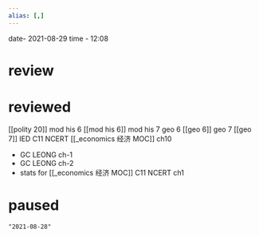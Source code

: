 ```yaml
---
alias: [,]
---
```

date- 2021-08-29
time - 12:08

# review

# reviewed
[[polity 20]]
mod his 6 [[mod his 6]]
mod his 7
geo 6 [[geo 6]]
geo 7 [[geo 7]]
IED C11 NCERT [[_economics 经济 MOC]] ch10
- GC LEONG ch-1
- GC LEONG ch-2
- stats for [[_economics 经济 MOC]] C11 NCERT ch1

# paused
```query
"2021-08-28"
```